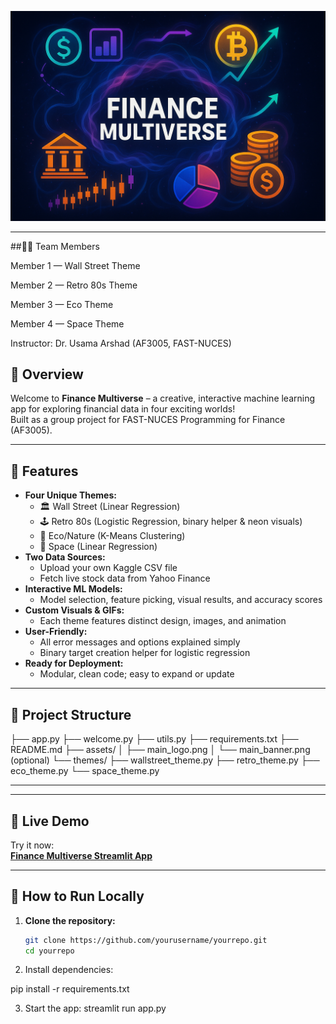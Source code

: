 <p align="center">
  <img src="assets/main_banner.png" alt="Finance Multiverse Logo" width="750"/>
</p>




---

##👨‍💻 Team Members

Member 1 — Wall Street Theme

Member 2 — Retro 80s Theme

Member 3 — Eco Theme

Member 4 — Space Theme

Instructor: Dr. Usama Arshad (AF3005, FAST-NUCES)
## 🌟 Overview

Welcome to **Finance Multiverse** – a creative, interactive machine learning app for exploring financial data in four exciting worlds!  
Built as a group project for FAST-NUCES Programming for Finance (AF3005).

---


## 🎨 Features

- **Four Unique Themes:**  
  - 🏛️ Wall Street (Linear Regression)  
  - 🕹️ Retro 80s (Logistic Regression, binary helper & neon visuals)  
  - 🌳 Eco/Nature (K-Means Clustering)  
  - 🚀 Space (Linear Regression)
- **Two Data Sources:**  
  - Upload your own Kaggle CSV file  
  - Fetch live stock data from Yahoo Finance
- **Interactive ML Models:**  
  - Model selection, feature picking, visual results, and accuracy scores
- **Custom Visuals & GIFs:**  
  - Each theme features distinct design, images, and animation
- **User-Friendly:**  
  - All error messages and options explained simply  
  - Binary target creation helper for logistic regression
- **Ready for Deployment:**  
  - Modular, clean code; easy to expand or update

---

## 📁 Project Structure

├── app.py
├── welcome.py
├── utils.py
├── requirements.txt
├── README.md
├── assets/
│ ├── main_logo.png
│ └── main_banner.png (optional)
└── themes/
├── wallstreet_theme.py
├── retro_theme.py
├── eco_theme.py
└── space_theme.py


---

---

## 🔗 Live Demo

Try it now:  
**[Finance Multiverse Streamlit App](https://programming-for-finance-project-jrfn9ezgtsonv3kdepeuhp.streamlit.app/)**

---


## 🚀 How to Run Locally

1. **Clone the repository:**
   ```bash
   git clone https://github.com/yourusername/yourrepo.git
   cd yourrepo
2. Install dependencies:

pip install -r requirements.txt

3. Start the app:
streamlit run app.py
